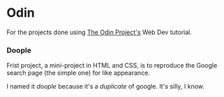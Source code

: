 # Odin
For the projects done using [The Odin Project's](http://www.theodinproject.com/) Web Dev tutorial.

### Doople
Frist project, a mini-project in HTML and CSS, is to reproduce the Google search page (the simple one) for like appearance.

I named it _doople_ because it's a *duplicate* of google. It's silly, I know.

